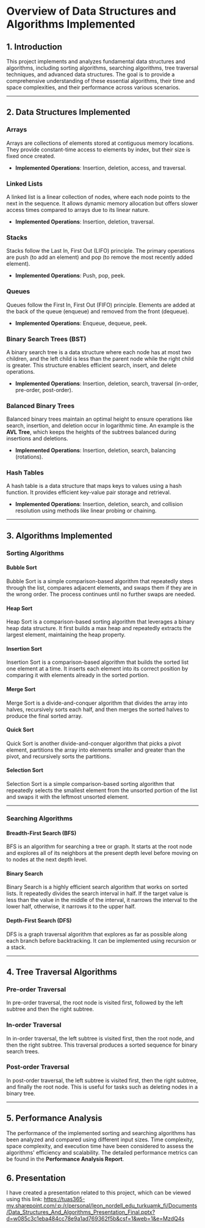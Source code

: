 # Overview of Data Structures and Algorithms Implemented

## 1. Introduction
This project implements and analyzes fundamental data structures and algorithms, including sorting algorithms, searching algorithms, tree traversal techniques, and advanced data structures. The goal is to provide a comprehensive understanding of these essential algorithms, their time and space complexities, and their performance across various scenarios.

---

## 2. Data Structures Implemented

### Arrays
Arrays are collections of elements stored at contiguous memory locations. They provide constant-time access to elements by index, but their size is fixed once created.

- **Implemented Operations**: Insertion, deletion, access, and traversal.

### Linked Lists
A linked list is a linear collection of nodes, where each node points to the next in the sequence. It allows dynamic memory allocation but offers slower access times compared to arrays due to its linear nature.

- **Implemented Operations**: Insertion, deletion, traversal.

### Stacks
Stacks follow the Last In, First Out (LIFO) principle. The primary operations are push (to add an element) and pop (to remove the most recently added element).

- **Implemented Operations**: Push, pop, peek.

### Queues
Queues follow the First In, First Out (FIFO) principle. Elements are added at the back of the queue (enqueue) and removed from the front (dequeue).

- **Implemented Operations**: Enqueue, dequeue, peek.

### Binary Search Trees (BST)
A binary search tree is a data structure where each node has at most two children, and the left child is less than the parent node while the right child is greater. This structure enables efficient search, insert, and delete operations.

- **Implemented Operations**: Insertion, deletion, search, traversal (in-order, pre-order, post-order).

### Balanced Binary Trees
Balanced binary trees maintain an optimal height to ensure operations like search, insertion, and deletion occur in logarithmic time. An example is the **AVL Tree**, which keeps the heights of the subtrees balanced during insertions and deletions.

- **Implemented Operations**: Insertion, deletion, search, balancing (rotations).

### Hash Tables
A hash table is a data structure that maps keys to values using a hash function. It provides efficient key-value pair storage and retrieval.

- **Implemented Operations**: Insertion, deletion, search, and collision resolution using methods like linear probing or chaining.

---

## 3. Algorithms Implemented

### Sorting Algorithms

#### Bubble Sort
Bubble Sort is a simple comparison-based algorithm that repeatedly steps through the list, compares adjacent elements, and swaps them if they are in the wrong order. The process continues until no further swaps are needed.

#### Heap Sort
Heap Sort is a comparison-based sorting algorithm that leverages a binary heap data structure. It first builds a max heap and repeatedly extracts the largest element, maintaining the heap property.

#### Insertion Sort
Insertion Sort is a comparison-based algorithm that builds the sorted list one element at a time. It inserts each element into its correct position by comparing it with elements already in the sorted portion.

#### Merge Sort
Merge Sort is a divide-and-conquer algorithm that divides the array into halves, recursively sorts each half, and then merges the sorted halves to produce the final sorted array.

#### Quick Sort
Quick Sort is another divide-and-conquer algorithm that picks a pivot element, partitions the array into elements smaller and greater than the pivot, and recursively sorts the partitions.

#### Selection Sort
Selection Sort is a simple comparison-based sorting algorithm that repeatedly selects the smallest element from the unsorted portion of the list and swaps it with the leftmost unsorted element.

---

### Searching Algorithms

#### Breadth-First Search (BFS)
BFS is an algorithm for searching a tree or graph. It starts at the root node and explores all of its neighbors at the present depth level before moving on to nodes at the next depth level.

#### Binary Search
Binary Search is a highly efficient search algorithm that works on sorted lists. It repeatedly divides the search interval in half. If the target value is less than the value in the middle of the interval, it narrows the interval to the lower half, otherwise, it narrows it to the upper half.

#### Depth-First Search (DFS)
DFS is a graph traversal algorithm that explores as far as possible along each branch before backtracking. It can be implemented using recursion or a stack.

---

## 4. Tree Traversal Algorithms

### Pre-order Traversal
In pre-order traversal, the root node is visited first, followed by the left subtree and then the right subtree.

### In-order Traversal
In in-order traversal, the left subtree is visited first, then the root node, and then the right subtree. This traversal produces a sorted sequence for binary search trees.

### Post-order Traversal
In post-order traversal, the left subtree is visited first, then the right subtree, and finally the root node. This is useful for tasks such as deleting nodes in a binary tree.

---

## 5. Performance Analysis
The performance of the implemented sorting and searching algorithms has been analyzed and compared using different input sizes. Time complexity, space complexity, and execution time have been considered to assess the algorithms' efficiency and scalability. The detailed performance metrics can be found in the **Performance Analysis Report**.

## 6. Presentation
I have created a presentation related to this project, which can be viewed using this link: https://tuas365-my.sharepoint.com/:p:/r/personal/leon_nordell_edu_turkuamk_fi/Documents/Data_Structures_And_Algorithms_Presentation_Final.pptx?d=w085c3c1eba484cc78e9a1ad769362f5b&csf=1&web=1&e=MzdQ4s